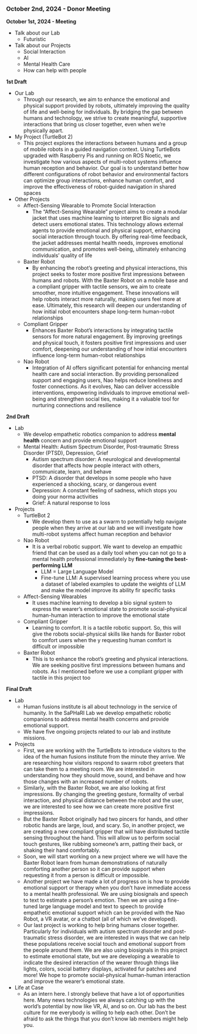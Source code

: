 
### October 2nd, 2024 - Donor Meeting

**October 1st, 2024 - Meeting**
- Talk about our Lab
	- Futuristic
- Talk about our Projects
	- Social Interaction
	- AI
	- Mental Health Care
	- How can help with people

**1st Draft**
- Our Lab
	- Through our research, we aim to enhance the emotional and physical support provided by robots, ultimately improving the quality of life and well-being for individuals. By bridging the gap between humans and technology, we strive to create meaningful, supportive interactions that bring us closer together, even when we’re physically apart.
- My Project (TurtleBot 2)
	- This project explores the interactions between humans and a group of mobile robots in a guided navigation context. Using TurtleBots upgraded with Raspberry Pis and running on ROS Noetic, we investigate how various aspects of multi-robot systems influence human reception and behavior. Our goal is to understand better how different configurations of robot behavior and environmental factors can optimize group interactions, enhance human comfort, and improve the effectiveness of robot-guided navigation in shared spaces
- Other Projects 
	- Affect-Sensing Wearable to Promote Social Interaction
		- The “Affect-Sensing Wearable” project aims to create a modular jacket that uses machine learning to interpret Bio signals and detect users emotional states. This technology allows external agents to provide emotional and physical support, enhancing social interaction through touch. By offering real-time feedback, the jacket addresses mental health needs, improves emotional communication, and promotes well-being, ultimately enhancing individuals’ quality of life
	- Baxter Robot
		- By enhancing the robot’s greeting and physical interactions, this project seeks to foster more positive first impressions between humans and robots. With the Baxter Robot on a mobile base and a compliant gripper with tactile sensors, we aim to create smoother, more intuitive engagement. These innovations will help robots interact more naturally, making users feel more at ease. Ultimately, this research will deepen our understanding of how initial robot encounters shape long-term human-robot relationships
	- Compliant Gripper
		- Enhances Baxter Robot’s interactions by integrating tactile sensors for more natural engagement. By improving greetings and physical touch, it fosters positive first impressions and user comfort, deepening our understanding of how initial encounters influence long-term human-robot relationships
	- Nao Robot
		- Integration of AI offers significant potential for enhancing mental health care and social interaction. By providing personalized support and engaging users, Nao helps reduce loneliness and foster connections. As it evolves, Nao can deliver accessible interventions, empowering individuals to improve emotional well-being and strengthen social ties, making it a valuable tool for nurturing connections and resilience

**2nd Draft**
- Lab
	- We develop empathetic robotics companion to address **mental health** concern and provide emotional support
	- Mental Health: Autism Spectrum Disorder, Post-traumatic Stress Disorder (PTSD), Depression, Grief
		- Autism spectrum disorder: A neurological and developmental disorder that affects how people interact with others, communicate, learn, and behave
		- PTSD: A disorder that develops in some people who have experienced a shocking, scary, or dangerous event
		- Depression: A constant feeling of sadness, which stops you doing your norma activities
		- Grief: A natural response to loss
- Projects
	- TurtleBot 2
		- We develop them to use as a swarm to potentially help navigate people when they arrive at our lab and we will investigate how multi-robot systems affect human reception and behavior
	- Nao Robot
		- It is a verbal robotic support. We want to develop an empathic friend that can be used as a daily tool when you can not go to a mental health professional immediately by **fine-tuning the best-performing LLM** 
			- LLM = Large Language Model
			- Fine-tune LLM: A supervised learning process where you use a dataset of labeled examples to update the weights of LLM and make the model improve its ability fir specific tasks 
	- Affect-Sensing Wearables
		- It uses machine learning to develop a bio signal system to express the wearer’s emotional state to promote social-physical human-human interaction to improve the emotional state
	- Compliant Gripper
		- Learning to comfort. It is a tactile robotic support. So, this will give the robots social-physical skills like hands for Baxter robot to comfort users when the y requesting human comfort is difficult or impossible
	- Baxter Robot
		- This is to enhance the robot’s greeting and physical interactions. We are seeking positive first impressions between humans and robots. As I mentioned before we use a compliant gripper with tactile in this project too

**Final Draft** 
- Lab
	- Human fusions institute is all about technology in the service of humanity. In the SaPHaRI Lab we develop empathetic robotic companions to address mental health concerns and provide emotional support. 
	- We have five ongoing projects related to our lab and institute missions.
- Projects
	- First, we are working with the TurtleBots to introduce visitors to the idea of the human fusions institute from the minute they arrive. We are researching how visitors respond to swarm robot greeters that can take them to a meeting room. We are interested in understanding how they should move, sound, and behave and how those changes with an increased number of robots.
	- Similarly, with the Baxter Robot, we are also looking at first impressions. By changing the greeting gesture, formality of verbal interaction, and physical distance between the robot and the user, we are interested to see how we can create more positive first impressions.
	- But the Baxter Robot originally had two pincers for hands, and other robotic hands are large, loud, and scary. So, in another project, we are creating a new compliant gripper that will have distributed tactile sensing throughout the hand. This will allow us to perform social touch gestures, like rubbing someone’s arm, patting their back, or shaking their hand comfortably.
	- Soon, we will start working on a new project where we will have the Baxter Robot learn from human demonstrations of naturally comforting another person so it can provide support when requesting it from a person is difficult or impossible.
	- Another project we have made a lot of progress on is how to provide emotional support or therapy when you don’t have immediate access to a mental health professional. We are using biosignals and speech to text to estimate a person’s emotion. Then we are using a fine-tuned large language model and text to speech to provide empathetic emotional support which can be provided with the Nao Robot, a VR avatar, or a chatbot (all of which we’ve developed).
	- Our last project is working to help bring humans closer together. Particularly for individuals with autism spectrum disorder and post-traumatic stress disorder, we are interested in ways that we can help these populations receive social touch and emotional support from the people around them. We are also using biosignals in this project to estimate emotional state, but we are developing a wearable to indicate the desired interaction of the wearer through things like lights, colors, social battery displays, activated fur patches and more! We hope to promote social-physical human-human interaction and improve the wearer’s emotional state.
- Life at Case
	- As an intern here. I strongly believe that have a lot of opportunities here. Many news technologies we always catching up with the world’s potential by now like VR, AI, and so on. Our lab has the best culture for me everybody is willing to help each other. Don’t be afraid to ask the things that you don’t know lab members might help you.